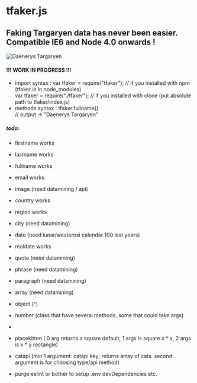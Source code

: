 # tfaker.js
## Faking Targaryen data has never been easier. Compatible IE6 and Node 4.0 onwards !
![Daenerys Targaryen](https://i.ibb.co/FJcDwz2/Ciwa-MU5-Ws-AAFgdc.jpg)
#### !!! WORK IN PROGRESS !!!

- import syntax : 
    var tfaker = require("tfaker");   // if you installed with npm (tfaker is in node_modules)   
    var tfaker = require("./tfaker");   // if you installed with clone (put absolute path to tfaker/index.js)
- methods syntax : 
    tfaker.fullname()  
    // output -> "Daenerys Targaryen"

##### todo: 
- firstname works
- lastname works
- fullname works
- email works
- image (need datamining / api)

- country works
- region works
- city (need datamining)

- date (need lunar/westerosi calendar 100 last years)
- realdate works

- quote (need datamining)
- phrase (need datamining)
- paragraph (need datamining)

- array (need datamining)
- object (^)


- number (class that have several methods, some that could take args)
- 
- placekitten ( 0 arg returns a square default, 1 args is square x * x, 2 args is x * y rectangle)
- catapi (min 1 argument: catapi key; returns array of cats. second argument is for choosing type/api method)

- purge eslint or bother to setup .env devDependencies etc.